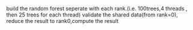 build the random forest seperate with each rank.(i.e.    100trees,4 threads , then 25 trees for each thread)
validate the shared data(from rank=0), reduce the result to rank0,compute the result
